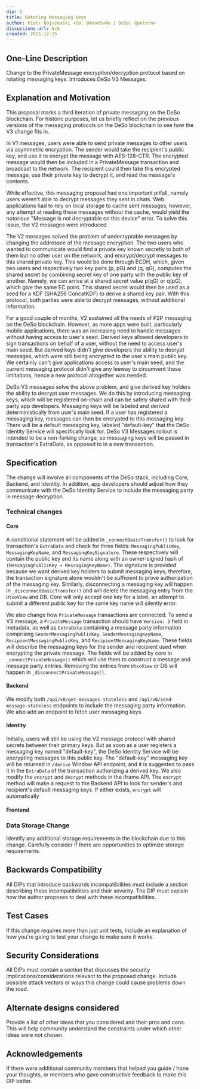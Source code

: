 ```yaml
---
dip: 5
title: Rotating Messaging Keys
author: Piotr Nojszewski <GH: @AeonSw4n | DeSo: @petern> 
discussions-url: N/A
created: 2021-12-25
---
```


## One-Line Description

Change to the PrivateMessage encryption/decryption protocol based on rotating messaging keys. Introduces DeSo V3 Messages.

## Explanation and Motivation
This proposal marks a third iteration of private messaging on the DeSo blockchain. For historic purposes, let us briefly reflect on the previous versions of the messaging protocols on the DeSo blockchain to see how the V3 change fits in. 

In V1 messages, users were able to send private messages to other users via asymmetric encryption. The sender would take the recipient's public key, and use it to encrypt the message with AES-128-CTR. The encrypted message would then be included in a PrivateMessage transaction and broadcast to the network. The recipient could then take this encrypted message, use their private key to decrypt it, and read the message's contents. 

While effective, this messaging proposal had one important pitfall, namely users weren't able to decrypt messages they sent in chats. Web applications had to rely on local storage to cache sent messages; however, any attempt at reading these messages without the cache, would yield the notorious "Message is not decryptable on this device" error. To solve this issue, the V2 messages were introduced.

The V2 messages solved the problem of undecryptable messages by changing the addressee of the message encryption. The two users who wanted to communicate would find a private key known secretly to both of them but no other user on the network, and encrypt/decrypt messages to this shared private key. This would be done through ECDH, which, given two users and respectively two key pairs (p, pG) and (q, qG), computes the shared secret by combining secret key of one party with the public key of another. Namely, we can arrive at a shared secret value p(qG) or q(pG), which give the same EC point. This shared secret would then be used as a seed for a KDF (SHA256 ConcatKDF) to derive a shared key pair. With this protocol, both parties were able to decrypt messages, without additional information.

For a good couple of months, V2 sustained all the needs of P2P messaging on the DeSo blockchain. However, as more apps were built, particularly mobile applications, there was an increasing need to handle messages without having access to user's seed. Derived keys allowed developers to sign transactions on behalf of a user, without the need to access user's main seed. But derived keys didn't give developers the ability to decrypt messages, which were still being encrypted to the user's main public key. We certainly can't give applications access to user's main seed, and the current messaging protocol didn't give any leeway to circumvent these limitations, hence a new protocol altogether was needed.

DeSo V3 messages solve the above problem, and give derived key holders the ability to decrypt user messages. We do this by introducing messaging keys, which will be registered on-chain and can be safely shared with third-party app developers. Messaging keys will be labeled and derived deterministically from user's main seed. If a user has registered a messaging key, messages can then be encrypted to this messaging key. There will be a default messaging key, labeled "default-key" that the DeSo Identity Service will specifically look for. DeSo V3 Messages rollout is intended to be a non-forking change, so messaging keys will be passed in transaction's ExtraData, as opposed to in a new transaction.

## Specification
The change will involve all components of the DeSo stack, including Core, Backend, and Identity. In addition, app developers should adjust how they communicate with the DeSo Identity Service to include the messaging party in message decryption.

### Technical changes

#### Core
A conditional statement will be added in `_connectBasicTransfer()` to look for transaction's `ExtraData` and check for three fields: `MessagingPublicKey`, `MessagingKeyName`, and `MessagingKeySignature`. These respectively will contain the public key and its name along with an owner-signed hash of `(MessagingPublicKey + MessagingKeyName)`. The signature is provided because we want derived key holders to submit messaging keys; therefore, the transaction signature alone wouldn't be sufficient to prove authorization of the messaging key. Similarly, disconnecting a messaging key will happen in `_disconnectBasicTransfer()` and will delete the messaging entry from the `UtxoView` and DB. Core will only accept one key for a label, an attempt to submit a different public key for the same key name will silently error.

We also change how `PrivateMessage` transactions are connected. To send a V3 message, a `PrivateMessage` transaction should have `Version: 3` field in metadata, as well as `ExtraData` containing a message party information comprising `SenderMessagingPublicKey`, `SenderMessagingKeyName`, `RecipientMessagingPublicKey`, and `RecipientMessagingKeyName`. These fields will describe the messaging keys for the sender and recipient used when encrypting the private message. The fields will be added by core in `_connectPrivateMessage()` which will use them to construct a message and message party entries. Removing the entries from `UtxoView` or DB will happen in `_disconnectPrivateMessage()`.

#### Backend

We modify both `/api/v0/get-messages-stateless` and `/api/v0/send-message-stateless` endpoints to include the messaging party information. We also add an endpoint to fetch user messaging keys.

#### Identity

Initially, users will still be using the V2 message protocol with shared secrets between their primary keys. But as soon as a user registers a messaging key named "default-key", the DeSo Identity Service will be encrypting messages to this public key. The "default-key" messaging key will be returned in `/derive` Window API endpoint, and it is suggested to pass it in the `ExtraData` of the transaction authorizing a derived key. We also modify the `encrypt` and `decrypt` methods in the iframe API. The `encrypt` method will make a request to the Backend API to look for sender's and recipient's default messaging keys. If either exists, `encrypt` will automatically

#### Frontend

### Data Storage Change
Identify any additional storage requirements in the blockchain due to this change. Carefully consider if there are opportunities to optimize storage requirements.

## Backwards Compatibility
All DIPs that introduce backwards incompatibilities must include a section describing these incompatibilities and their severity. The DIP must explain how the author proposes to deal with these incompatibilities.

## Test Cases
If this change requires more than just unit tests, include an explanation of how you're going to test your change to make sure it works.

## Security Considerations
All DIPs must contain a section that discusses the security
implications/considerations relevant to the proposed change. Include
possible attack vectors or ways this change could cause problems
down the road.

## Alternate designs considered
Provide a list of other ideas that you considered and their pros and cons.
This will help community understand the constraints under which other ideas were
not chosen.

## Acknowledgements
If there were additional community members that helped you guide / hone your
thoughts, or members who gave constructive feedback to make this DIP better.
